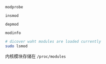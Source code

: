 `modprobe`

`insmod`

`depmod`

`modinfo`

```sh
# dicover waht modules are loaded currently
sudo lsmod
```

内核模块存储在 `/proc/modules`

